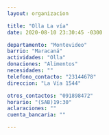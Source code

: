 ```yaml
---
layout: organizacion

title: "Olla La vía"
date: 2020-08-10 23:30:45 -0300

departamento: "Montevideo"
barrio: "Maracaná"
actividades: "Olla"
donaciones: "Alimentos"
necesidades: ""
telefono_contacto: "23144678"
direccion: "La Vía 1544"

otros_contactos: "091898472"
horario: "(SAB)19:30"
aclaraciones: ""
cuenta_bancaria: ""

---
```

